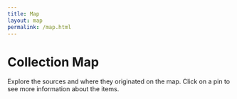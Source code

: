 ```yaml
---
title: Map
layout: map
permalink: /map.html
---
```


# Collection Map

Explore the sources and where they originated on the map. Click on a pin to see more information about the items.
